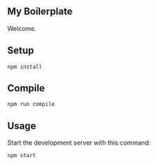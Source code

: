 My Boilerplate
---
 
Welcome.
 
 
 
Setup
---
 
```
npm install
```
 
 
Compile
---
 
```
npm run compile
``` 


Usage
---
 
Start the development server with this command:
 
```
npm start
```
 
 
 